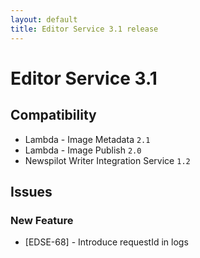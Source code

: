 ```yaml
---
layout: default
title: Editor Service 3.1 release
---
```

<div class="jumbotron">
    <h1>Editor Service 3.1</h1>   
    <h2>Compatibility</h2>
    <ul>
        <li>Lambda - Image Metadata <code>2.1</code></li>
        <li>Lambda - Image Publish <code>2.0</code></li>
        <li>Newspilot Writer Integration Service <code>1.2</code></li>
    </ul>
</div>

## Issues  

### New Feature
* [EDSE-68] - Introduce requestId in logs